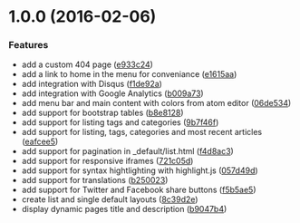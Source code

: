 <a name="1.0.0"></a>
# 1.0.0 (2016-02-06)


### Features

* add a custom 404 page ([e933c24](https://github.com/aubm/aubm-website-theme/commit/e933c24))
* add a link to home in the menu for conveniance ([e1615aa](https://github.com/aubm/aubm-website-theme/commit/e1615aa))
* add integration with Disqus ([f1de92a](https://github.com/aubm/aubm-website-theme/commit/f1de92a))
* add integration with Google Analytics ([b009a73](https://github.com/aubm/aubm-website-theme/commit/b009a73))
* add menu bar and main content with colors from atom editor ([06de534](https://github.com/aubm/aubm-website-theme/commit/06de534))
* add support for bootstrap tables ([b8e8128](https://github.com/aubm/aubm-website-theme/commit/b8e8128))
* add support for listing tags and categories ([9b7f46f](https://github.com/aubm/aubm-website-theme/commit/9b7f46f))
* add support for listing, tags, categories and most recent articles ([eafcee5](https://github.com/aubm/aubm-website-theme/commit/eafcee5))
* add support for pagination in _default/list.html ([f4d8ac3](https://github.com/aubm/aubm-website-theme/commit/f4d8ac3))
* add support for responsive iframes ([721c05d](https://github.com/aubm/aubm-website-theme/commit/721c05d))
* add support for syntax hightlighting with highlight.js ([057d49d](https://github.com/aubm/aubm-website-theme/commit/057d49d))
* add support for translations ([b250023](https://github.com/aubm/aubm-website-theme/commit/b250023))
* add support for Twitter and Facebook share buttons ([f5b5ae5](https://github.com/aubm/aubm-website-theme/commit/f5b5ae5))
* create list and single default layouts ([8c39d2e](https://github.com/aubm/aubm-website-theme/commit/8c39d2e))
* display dynamic pages title and description ([b9047b4](https://github.com/aubm/aubm-website-theme/commit/b9047b4))



